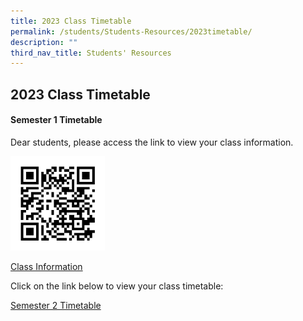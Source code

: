 ```yaml
---
title: 2023 Class Timetable
permalink: /students/Students-Resources/2023timetable/
description: ""
third_nav_title: Students' Resources
---
```

## 2023 Class Timetable&nbsp;

#### Semester 1 Timetable

Dear students, please access the link to view your class information.

<img src="/images/allears_qr_code.jpeg" style="width:30%">

[Class Information](https://forms.moe.edu.sg/auth)

Click on the link below to view your class timetable:

[Semester 2 Timetable](https://unitysec.edupage.org/timetable/)